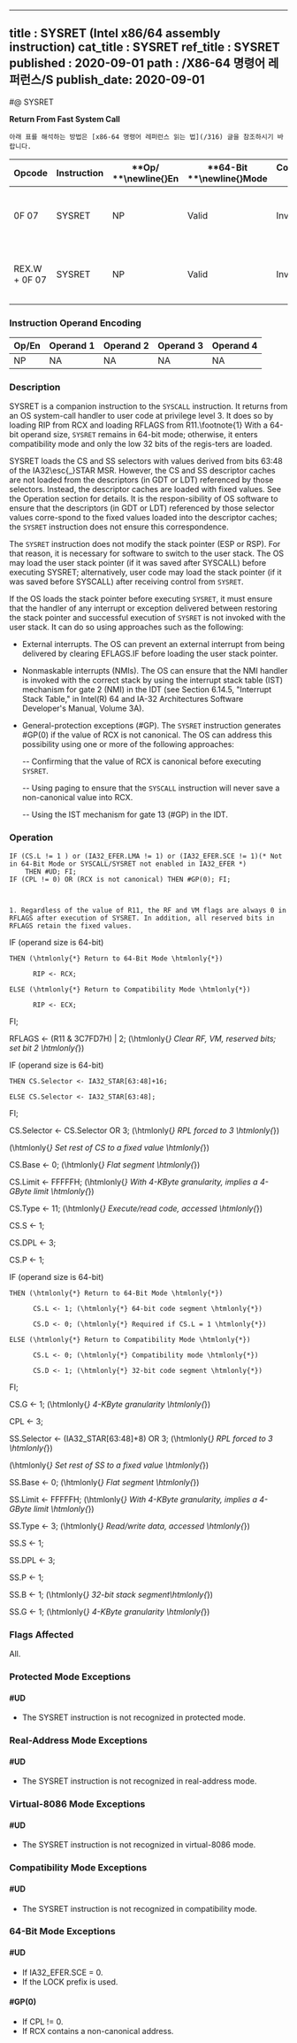 ----------------------------
title : SYSRET (Intel x86/64 assembly instruction)
cat_title : SYSRET
ref_title : SYSRET
published : 2020-09-01
path : /X86-64 명령어 레퍼런스/S
publish_date: 2020-09-01
----------------------------


#@ SYSRET

**Return From Fast System Call**

```lec-info
아래 표를 해석하는 방법은 [x86-64 명령어 레퍼런스 읽는 법](/316) 글을 참조하시기 바랍니다.
```

|**Opcode**|**Instruction**|**Op/ **\newline{}**En**|**64-Bit **\newline{}**Mode**|**Compat/**\newline{}**Leg Mode**|**Description**|
|----------|---------------|------------------------|-----------------------------|---------------------------------|---------------|
|0F 07|SYSRET|NP|Valid|Invalid|Return to compatibility mode from fast system call |
|REX.W + 0F 07|SYSRET|NP|Valid|Invalid|Return to 64-bit mode from fast system call |
### Instruction Operand Encoding


|Op/En|Operand 1|Operand 2|Operand 3|Operand 4|
|-----|---------|---------|---------|---------|
|NP|NA|NA|NA|NA|
### Description


SYSRET is a companion instruction to the `SYSCALL` instruction. It returns from an OS system-call handler to user code at privilege level 3. It does so by loading RIP from RCX and loading RFLAGS from R11.\footnote{1}  With a 64-bit operand size, `SYSRET` remains in 64-bit mode; otherwise, it enters compatibility mode and only the low 32 bits of the regis-ters are loaded.

SYSRET loads the CS and SS selectors with values derived from bits 63:48 of the IA32\esc{_}STAR MSR. However, the CS and SS descriptor caches are not loaded from the descriptors (in GDT or LDT) referenced by those selectors. Instead, the descriptor caches are loaded with fixed values. See the Operation section for details. It is the respon-sibility of OS software to ensure that the descriptors (in GDT or LDT) referenced by those selector values corre-spond to the fixed values loaded into the descriptor caches; the `SYSRET` instruction does not ensure this correspondence.

The `SYSRET` instruction does not modify the stack pointer (ESP or RSP). For that reason, it is necessary for software to switch to the user stack. The OS may load the user stack pointer (if it was saved after SYSCALL) before executing SYSRET; alternatively, user code may load the stack pointer (if it was saved before SYSCALL) after receiving control from `SYSRET`.

If the OS loads the stack pointer before executing `SYSRET`, it must ensure that the handler of any interrupt or exception delivered between restoring the stack pointer and successful execution of `SYSRET` is not invoked with the user stack. It can do so using approaches such as the following:

*  External interrupts. The OS can prevent an external interrupt from being delivered by clearing EFLAGS.IF before loading the user stack pointer.

*  Nonmaskable interrupts (NMIs). The OS can ensure that the NMI handler is invoked with the correct stack by using the interrupt stack table (IST) mechanism for gate 2 (NMI) in the IDT (see Section 6.14.5, "Interrupt Stack Table," in Intel(R) 64 and IA-32 Architectures Software Developer's Manual, Volume 3A).

*  General-protection exceptions (#GP). The `SYSRET` instruction generates #GP(0) if the value of RCX is not canonical. The OS can address this possibility using one or more of the following approaches:

     -- Confirming that the value of RCX is canonical before executing `SYSRET`.

     -- Using paging to ensure that the `SYSCALL` instruction will never save a non-canonical value into RCX.

     -- Using the IST mechanism for gate 13 (#GP) in the IDT.


### Operation

```info-verb
IF (CS.L != 1 ) or (IA32_EFER.LMA != 1) or (IA32_EFER.SCE != 1)(* Not in 64-Bit Mode or SYSCALL/SYSRET not enabled in IA32_EFER *)
    THEN #UD; FI;
IF (CPL != 0) OR (RCX is not canonical) THEN #GP(0); FI;
```
```sidenote


1. Regardless of the value of R11, the RF and VM flags are always 0 in RFLAGS after execution of SYSRET. In addition, all reserved bits in RFLAGS retain the fixed values.
```

IF (operand size is 64-bit) 

    THEN (\htmlonly{*} Return to 64-Bit Mode \htmlonly{*})

          RIP <- RCX;

    ELSE (\htmlonly{*} Return to Compatibility Mode \htmlonly{*})

          RIP <- ECX;

FI;

RFLAGS <- (R11 & 3C7FD7H) | 2; (\htmlonly{*} Clear RF, VM, reserved bits; set bit 2 \htmlonly{*})

IF (operand size is 64-bit) 

    THEN CS.Selector <- IA32_STAR[63:48]+16;

    ELSE CS.Selector <- IA32_STAR[63:48];

FI;

CS.Selector <- CS.Selector OR 3; (\htmlonly{*} RPL forced to 3 \htmlonly{*})

(\htmlonly{*} Set rest of CS to a fixed value \htmlonly{*})

CS.Base <- 0; (\htmlonly{*} Flat segment \htmlonly{*})

CS.Limit <- FFFFFH; (\htmlonly{*} With 4-KByte granularity, implies a 4-GByte limit \htmlonly{*})

CS.Type <- 11; (\htmlonly{*} Execute/read code, accessed \htmlonly{*})

CS.S <- 1;

CS.DPL <- 3;

CS.P <- 1;

IF (operand size is 64-bit) 

    THEN (\htmlonly{*} Return to 64-Bit Mode \htmlonly{*})

          CS.L <- 1; (\htmlonly{*} 64-bit code segment \htmlonly{*})

          CS.D <- 0; (\htmlonly{*} Required if CS.L = 1 \htmlonly{*})

    ELSE (\htmlonly{*} Return to Compatibility Mode \htmlonly{*})

          CS.L <- 0; (\htmlonly{*} Compatibility mode \htmlonly{*})

          CS.D <- 1; (\htmlonly{*} 32-bit code segment \htmlonly{*})

FI;

CS.G <- 1; (\htmlonly{*} 4-KByte granularity \htmlonly{*})

CPL <- 3;

SS.Selector <- (IA32_STAR[63:48]+8) OR 3; (\htmlonly{*} RPL forced to 3 \htmlonly{*})

(\htmlonly{*} Set rest of SS to a fixed value \htmlonly{*})

SS.Base <- 0; (\htmlonly{*} Flat segment \htmlonly{*})

SS.Limit <- FFFFFH; (\htmlonly{*} With 4-KByte granularity, implies a 4-GByte limit \htmlonly{*})

SS.Type <- 3; (\htmlonly{*} Read/write data, accessed \htmlonly{*})

SS.S <- 1;

SS.DPL <- 3;

SS.P <- 1;

SS.B <- 1; (\htmlonly{*} 32-bit stack segment\htmlonly{*})

SS.G <- 1; (\htmlonly{*} 4-KByte granularity \htmlonly{*})

### Flags Affected


All.


### Protected Mode Exceptions

#### #UD
* The SYSRET instruction is not recognized in protected mode.

### Real-Address Mode Exceptions

#### #UD
* The SYSRET instruction is not recognized in real-address mode.

### Virtual-8086 Mode Exceptions

#### #UD
* The SYSRET instruction is not recognized in virtual-8086 mode.

### Compatibility Mode Exceptions

#### #UD
* The SYSRET instruction is not recognized in compatibility mode.

### 64-Bit Mode Exceptions

#### #UD
* If IA32_EFER.SCE = 0.
* If the LOCK prefix is used.

#### #GP(0)
* If CPL != 0.
* If RCX contains a non-canonical address.
